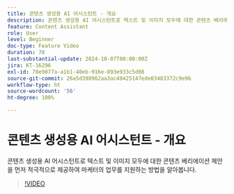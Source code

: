 ```yaml
---
title: 콘텐츠 생성용 AI 어시스턴트 - 개요
description: 콘텐츠 생성용 AI 어시스턴트로 텍스트 및 이미지 모두에 대한 콘텐츠 베리에이션 제안을 먼저 적극적으로 제공하여 마케터의 업무를 지원하는 방법을 알아봅니다.
feature: Content Assistant
role: User
level: Beginner
doc-type: Feature Video
duration: 78
last-substantial-update: 2024-10-07T00:00:00Z
jira: KT-16296
exl-id: 78e9077a-a1b1-40eb-916e-893e933c5d08
source-git-commit: 26a5d398962aa3ac49425147ede03483372c9e9b
workflow-type: ht
source-wordcount: '56'
ht-degree: 100%

---
```


# 콘텐츠 생성용 AI 어시스턴트 - 개요

콘텐츠 생성용 AI 어시스턴트로 텍스트 및 이미지 모두에 대한 콘텐츠 베리에이션 제안을 먼저 적극적으로 제공하여 마케터의 업무를 지원하는 방법을 알아봅니다.

>[!VIDEO](https://video.tv.adobe.com/v/3432686/?learn=on)
